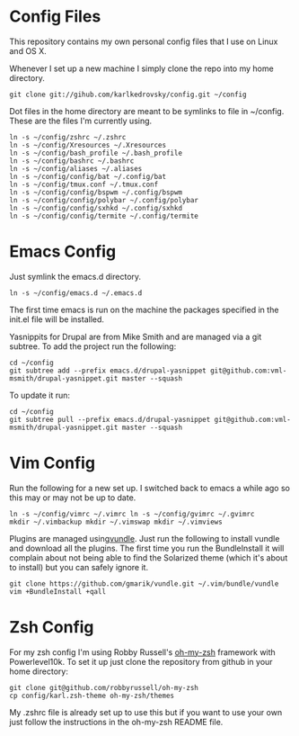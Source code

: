 Config Files
============

This repository contains my own personal config files that I use on
Linux and OS X.

Whenever I set up a new machine I simply clone the repo into my home
directory.

    git clone git://gihub.com/karlkedrovsky/config.git ~/config

Dot files in the home directory are meant to be symlinks to file in ~/config. These are the files I'm currently using.

    ln -s ~/config/zshrc ~/.zshrc
    ln -s ~/config/Xresources ~/.Xresources
    ln -s ~/config/bash_profile ~/.bash_profile
    ln -s ~/config/bashrc ~/.bashrc
    ln -s ~/config/aliases ~/.aliases
    ln -s ~/config/config/bat ~/.config/bat
    ln -s ~/config/tmux.conf ~/.tmux.conf
    ln -s ~/config/config/bspwm ~/.config/bspwm
    ln -s ~/config/config/polybar ~/.config/polybar
    ln -s ~/config/config/sxhkd ~/.config/sxhkd
    ln -s ~/config/config/termite ~/.config/termite

Emacs Config
============

Just symlink the emacs.d directory.

    ln -s ~/config/emacs.d ~/.emacs.d

The first time emacs is run on the machine the packages specified in
the init.el file will be installed.

Yasnippits for Drupal are from Mike Smith and are managed via a git
subtree. To add the project run the following:

    cd ~/config
    git subtree add --prefix emacs.d/drupal-yasnippet git@github.com:vml-msmith/drupal-yasnippet.git master --squash

To update it run:

    cd ~/config
    git subtree pull --prefix emacs.d/drupal-yasnippet git@github.com:vml-msmith/drupal-yasnippet.git master --squash


Vim Config
==========

Run the following for a new set up. I switched back to emacs a while
ago so this may or may not be up to date.

    ln -s ~/config/vimrc ~/.vimrc ln -s ~/config/gvimrc ~/.gvimrc
    mkdir ~/.vimbackup mkdir ~/.vimswap mkdir ~/.vimviews

Plugins are managed
using[vundle](https://github.com/gmarik/vundle). Just run the
following to install vundle and download all the plugins. The first
time you run the BundleInstall it will complain about not being able
to find the Solarized theme (which it's about to install) but you can
safely ignore it.

    git clone https://github.com/gmarik/vundle.git ~/.vim/bundle/vundle
    vim +BundleInstall +qall

Zsh Config
==========

For my zsh config I'm using Robby Russell's
[oh-my-zsh](https://github.com/robbyrussell/oh-my-zsh) framework with
Powerlevel10k. To set it up just clone the repository from github
in your home directory:

    git clone git@github.com/robbyrussell/oh-my-zsh
    cp config/karl.zsh-theme oh-my-zsh/themes

My .zshrc file is already set up to use this but if you want to use
your own just follow the instructions in the oh-my-zsh README file.
